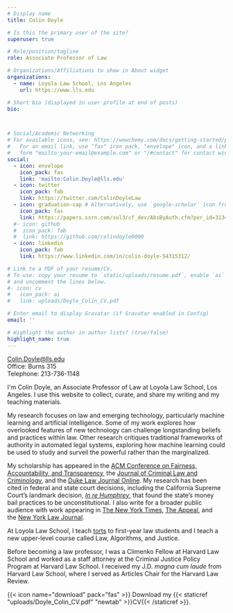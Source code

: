 ```yaml
---
# Display name
title: Colin Doyle

# Is this the primary user of the site?
superuser: true

# Role/position/tagline
role: Associate Professor of Law

# Organizations/Affiliations to show in About widget
organizations:
  - name: Loyola Law School, Los Angeles
    url: https://www.lls.edu

# Short bio (displayed in user profile at end of posts)
bio: 



# Social/Academic Networking
# For available icons, see: https://wowchemy.com/docs/getting-started/page-builder/#icons
#   For an email link, use "fas" icon pack, "envelope" icon, and a link in the
#   form "mailto:your-email@example.com" or "/#contact" for contact widget.
social:
  - icon: envelope
    icon_pack: fas
    link: 'mailto:Colin.Doyle@lls.edu'
  - icon: twitter
    icon_pack: fab
    link: https://twitter.com/ColinDoyleLaw
  - icon: graduation-cap # Alternatively, use `google-scholar` icon from `ai` icon pack
    icon_pack: fas
    link: https://papers.ssrn.com/sol3/cf_dev/AbsByAuth.cfm?per_id=3134099
  #- icon: github
  #  icon_pack: fab
  #  link: https://github.com/colindoyle0000
  - icon: linkedin
    icon_pack: fab
    link: https://www.linkedin.com/in/colin-doyle-54315312/

# Link to a PDF of your resume/CV.
# To use: copy your resume to `static/uploads/resume.pdf`, enable `ai` icons in `params.toml`,
# and uncomment the lines below.
#- icon: cv
#   icon_pack: ai
#   link: uploads/Doyle_Colin_CV.pdf

# Enter email to display Gravatar (if Gravatar enabled in Config)
email: ''

# Highlight the author in author lists? (true/false)
highlight_name: true
---
```


Colin.Doyle@lls.edu <br>
Office: Burns 315 <br>
Telephone: 213-736-1148

I'm Colin Doyle, an Associate Professor of Law at Loyola Law School, Los Angeles. I use this website to collect, curate, and share my writing and my teaching materials.

My research focuses on law and emerging technology, particularly machine learning and artificial intelligence. Some of my work explores how overlooked features of new technology can challenge longstanding beliefs and practices within law. Other research critiques traditional frameworks of authority in automated legal systems, exploring how machine learning could be used to study and surveil the powerful rather than the marginalized.

My scholarship has appeared in the [ACM Conference on Fairness, Accountability, and Transparency](https://dl.acm.org/doi/abs/10.1145/3351095.3372859), the [Journal of Criminal Law and Criminology](https://scholarlycommons.law.northwestern.edu/cgi/viewcontent.cgi?article=7639&context=jclc), and the [Duke Law Journal Online](https://scholarship.law.duke.edu/cgi/viewcontent.cgi?article=1078&context=dlj_online). My research has been cited in federal and state court decisions, including the California Supreme Court’s landmark decision, [_In re Humphrey_](https://www.courts.ca.gov/opinions/archive/S247278.PDF), that found the state’s money bail practices to be unconstitutional. I also write for a broader public audience with work appearing in [The New York Times](https://www.nytimes.com/2019/07/17/opinion/pretrial-ai.html), [The Appeal](https://theappeal.org/politicalreport/chesa-boudin-cash-bail-predictions/), and the [New York Law Journal](https://www.law.com/newyorklawjournal/2019/03/25/ny-legislators-should-focus-on-reducing-pretrial-incarceration/?slreturn=20200511122017).

At Loyola Law School, I teach [torts](/torts) to first-year law students and I teach a new upper-level course called Law, Algorithms, and Justice.

Before becoming a law professor, I was a Climenko Fellow at Harvard Law School and worked as a staff attorney at the Criminal Justice Policy Program at Harvard Law School. I received my J.D. _magna cum laude_ from Harvard Law School, where I served as Articles Chair for the Harvard Law Review.

{{< icon name="download" pack="fas" >}} Download my {{< staticref "uploads/Doyle_Colin_CV.pdf" "newtab" >}}CV{{< /staticref >}}.
